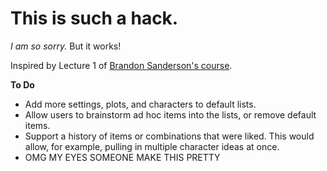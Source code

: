 # This is such a hack. 

*I am so sorry.* But it works! 

Inspired by Lecture 1 of [Brandon Sanderson's course](http://www.writeaboutdragons.com/brandon_w2012/). 

**To Do**
- Add more settings, plots, and characters to default lists.
- Allow users to brainstorm ad hoc items into the lists, or remove default items.
- Support a history of items or combinations that were liked. This would allow, for example, pulling in multiple character ideas at once.
- OMG MY EYES SOMEONE MAKE THIS PRETTY
